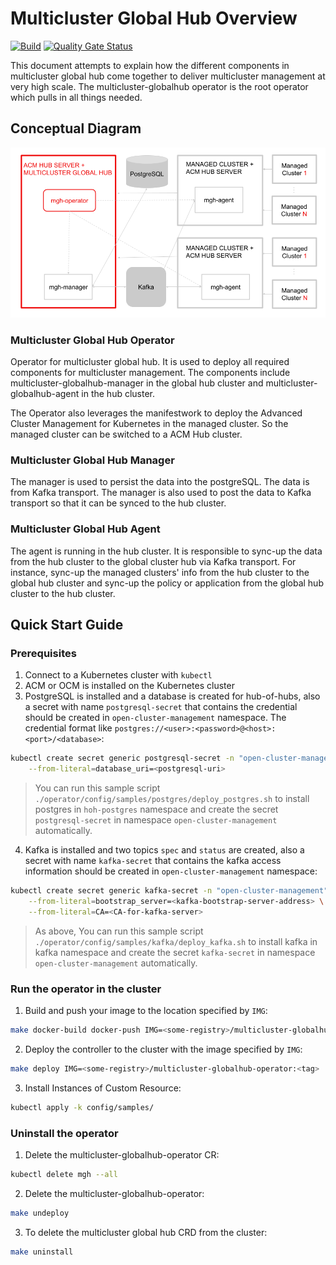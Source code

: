 # Multicluster Global Hub Overview
[![Build](https://img.shields.io/badge/build-Prow-informational)](https://prow.ci.openshift.org/?repo=stolostron%2F${multicluster-globalhub})
[![Quality Gate Status](https://sonarcloud.io/api/project_badges/measure?project=open-cluster-management_hub-of-hubs&metric=alert_status)](https://sonarcloud.io/summary/new_code?id=open-cluster-management_hub-of-hubs)

This document attempts to explain how the different components in multicluster global hub come together to deliver multicluster management at very high scale. The multicluster-globalhub operator is the root operator which pulls in all things needed.

## Conceptual Diagram
 
![ArchitectureDiagram](doc/architecture/multicluster-globalhub-arch.png)

### Multicluster Global Hub Operator
Operator for multicluster global hub. It is used to deploy all required components for multicluster management. The components include multicluster-globalhub-manager in the global hub cluster and multicluster-globalhub-agent in the hub cluster.

The Operator also leverages the manifestwork to deploy the Advanced Cluster Management for Kubernetes in the managed cluster. So the managed cluster can be switched to a ACM Hub cluster.

### Multicluster Global Hub Manager
The manager is used to persist the data into the postgreSQL. The data is from Kafka transport. The manager is also used to post the data to Kafka transport so that it can be synced to the hub cluster.

### Multicluster Global Hub Agent
The agent is running in the hub cluster. It is responsible to sync-up the data from the hub cluster to the global cluster hub via Kafka transport. For instance, sync-up the managed clusters' info from the hub cluster to the global hub cluster and sync-up the policy or application from the global hub cluster to the hub cluster.

## Quick Start Guide

### Prerequisites

1. Connect to a Kubernetes cluster with `kubectl`
2. ACM or OCM is installed on the Kubernetes cluster
3. PostgreSQL is installed and a database is created for hub-of-hubs, also a secret with name `postgresql-secret` that contains the credential should be created in `open-cluster-management` namespace. The credential format like `postgres://<user>:<password>@<host>:<port>/<database>`:

```bash
kubectl create secret generic postgresql-secret -n "open-cluster-management" \
    --from-literal=database_uri=<postgresql-uri> 
```
> You can run this sample script `./operator/config/samples/postgres/deploy_postgres.sh` to install postgres in `hoh-postgres` namespace and create the secret `postgresql-secret` in namespace `open-cluster-management` automatically. 

4. Kafka is installed and two topics `spec` and `status` are created, also a secret with name `kafka-secret` that contains the kafka access information should be created in `open-cluster-management` namespace:

```bash
kubectl create secret generic kafka-secret -n "open-cluster-management" \
    --from-literal=bootstrap_server=<kafka-bootstrap-server-address> \
    --from-literal=CA=<CA-for-kafka-server>
```
> As above, You can run this sample script `./operator/config/samples/kafka/deploy_kafka.sh` to install kafka in kafka namespace and create the secret `kafka-secret` in namespace `open-cluster-management` automatically. 

### Run the operator in the cluster

1. Build and push your image to the location specified by `IMG`:

```bash
make docker-build docker-push IMG=<some-registry>/multicluster-globalhub-operator:<tag>
```

2. Deploy the controller to the cluster with the image specified by `IMG`:

```bash
make deploy IMG=<some-registry>/multicluster-globalhub-operator:<tag>
```

3. Install Instances of Custom Resource:

```bash
kubectl apply -k config/samples/
```

### Uninstall the operator

1. Delete the multicluster-globalhub-operator CR:

```bash
kubectl delete mgh --all
```

2. Delete the multicluster-globalhub-operator:

```bash
make undeploy
```

3. To delete the multicluster global hub CRD from the cluster:

```bash
make uninstall
```
